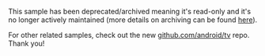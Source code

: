 This sample has been deprecated/archived meaning it's read-only and it's no longer actively maintained (more details on archiving can be found [here][1]).

For other related samples, check out the new [github.com/android/tv][2] repo. Thank you!

[1]: https://help.github.com/en/articles/about-archiving-repositories
[2]: https://github.com/android/tv
